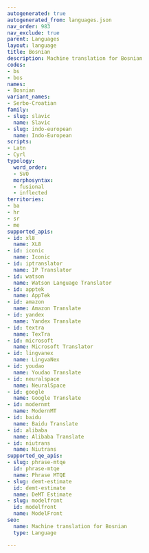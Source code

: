 ```yaml
---
autogenerated: true
autogenerated_from: languages.json
nav_order: 983
nav_exclude: true
parent: Languages
layout: language
title: Bosnian
description: Machine translation for Bosnian
codes:
- bs
- bos
names:
- Bosnian
variant_names:
- Serbo-Croatian
family:
- slug: slavic
  name: Slavic
- slug: indo-european
  name: Indo-European
scripts:
- Latn
- Cyrl
typology:
  word_order:
  - SVO
  morphosyntax:
  - fusional
  - inflected
territories:
- ba
- hr
- sr
- me
supported_apis:
- id: xl8
  name: XL8
- id: iconic
  name: Iconic
- id: iptranslator
  name: IP Translator
- id: watson
  name: Watson Language Translator
- id: apptek
  name: AppTek
- id: amazon
  name: Amazon Translate
- id: yandex
  name: Yandex Translate
- id: textra
  name: TexTra
- id: microsoft
  name: Microsoft Translator
- id: lingvanex
  name: LingvaNex
- id: youdao
  name: Youdao Translate
- id: neuralspace
  name: NeuralSpace
- id: google
  name: Google Translate
- id: modernmt
  name: ModernMT
- id: baidu
  name: Baidu Translate
- id: alibaba
  name: Alibaba Translate
- id: niutrans
  name: Niutrans
supported_qe_apis:
- slug: phrase-mtqe
  id: phrase-mtqe
  name: Phrase MTQE
- slug: demt-estimate
  id: demt-estimate
  name: DeMT Estimate
- slug: modelfront
  id: modelfront
  name: ModelFront
seo:
  name: Machine translation for Bosnian
  type: Language

---
```


